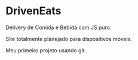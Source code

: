 # DrivenEats
Delivery de Comida e Bebida com JS puro.

Site totalmente planejado para dispositivos móveis.

Meu primeiro projeto usando git.
